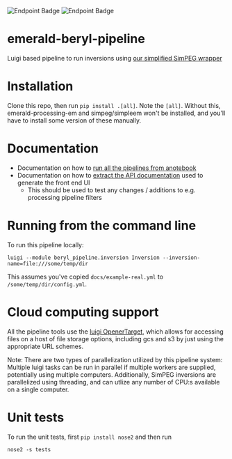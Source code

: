 ![Endpoint Badge](https://img.shields.io/endpoint?url=https%3A%2F%2Fgist.githubusercontent.com%2Fredhog%2F9e15232e12bf2ddf537185b43ca2060f%2Fraw%2Fcb3a10893e74a0f97e94bcb7051c69270157fe49%2Fexperimental-pipeline-inversion-junit-tests.json)
![Endpoint Badge](https://img.shields.io/endpoint?url=https%3A%2F%2Fgist.githubusercontent.com%2Fredhog%2F9e15232e12bf2ddf537185b43ca2060f%2Fraw%2Fcb3a10893e74a0f97e94bcb7051c69270157fe49%2Fexperimental-pipeline-inversion-cobertura-coverage.json)

# emerald-beryl-pipeline

Luigi based pipeline to run inversions using [our simplified SimPEG wrapper](https://github.com/emerald-geomodelling/experimental-simpeg-ext)

# Installation

Clone this repo, then run `pip install .[all]`. Note the `[all]`.
Without this, emerald-processing-em and simpeg/simpleem won't be
installed, and you'll have to install some version of these manually.

# Documentation

* Documentation on how to [run all the pipelines from anotebook](docs/run%20processing%20inversion%20luigi.ipynb)
* Documentation on how to [extract the API documentation](docs/run%20introspection.ipynb) used to generate the front end UI
  * This should be used to test any changes / additions to e.g. processing pipeline filters

# Running from the command line

To run this pipeline locally:

```
luigi --module beryl_pipeline.inversion Inversion --inversion-name=file:///some/temp/dir
```

This assumes you've copied `docs/example-real.yml` to `/some/temp/dir/config.yml`.

# Cloud computing support

All the pipeline tools use the [luigi OpenerTarget](https://luigi.readthedocs.io/en/stable/api/luigi.contrib.opener.html), which allows for accessing files on a host of file storage options,
including gcs and s3 by just using the appropriate URL schemes.

Note: There are two types of parallelization utilized by this pipeline system: Multiple luigi tasks can be run in parallel if multiple workers are supplied, potentially using multiple computers.
Additionally, SimPEG inversions are parallelized using threading, and can utlize any number of CPU:s available on a single computer. 

# Unit tests

To run the unit tests, first `pip install nose2` and then run

```
nose2 -s tests
```
